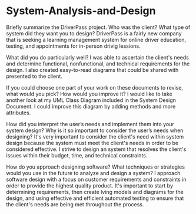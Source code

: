 # System-Analysis-and-Design
Briefly summarize the DriverPass project. Who was the client? What type of system did they want you to design?
DriverPass is a fairly new company that is seeking a learning management system for online driver education, testing, and appointments for in-person drivig lessions. 

What did you do particularly well?
I was able to ascertain the client's needs and determine functional, nonfunctional, and technical requirements for the design. I also created easy-to-read diagrams that could be shared with presented to the client.

If you could choose one part of your work on these documents to revise, what would you pick? How would you improve it?
I would like to take another look at my UML Class Diagram included in the System Design Document. I could improve this diagram by adding methods and more attributes.

How did you interpret the user’s needs and implement them into your system design? Why is it so important to consider the user’s needs when designing?
It's very important to consider the client's need within system design because the system must meet the client's needs in order to be considered effective. I strive to design an system that resolves the client's issues within their budget, time, and technical constraints.

How do you approach designing software? What techniques or strategies would you use in the future to analyze and design a system?
I approach software design with a focus on customer requirements and constraints in order to provide the highest quality product. It's important to start by determining requirements, then create lving models and diagrams for the design, and using effective and efficient automated testing to ensure that the client's needs are being met throughout the process.
